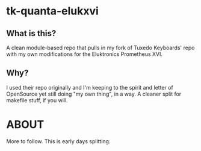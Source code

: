 # tk-quanta-elukxvi

## What is this?

A clean module-based repo that pulls in my fork of Tuxedo Keyboards' repo with my own modifications for the Eluktronics Prometheus XVI.

## Why?

I used their repo originally and I'm keeping to the spirit and letter of OpenSource yet still doing "my own thing", in a way. A cleaner split for makefile stuff, if you will.

# ABOUT

More to follow. This is early days splitting.
